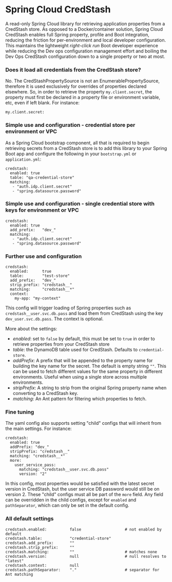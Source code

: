 # Spring Cloud CredStash
A read-only Spring Cloud library for retrieving application
 properties from a CredStash store. As opposed to a Docker/container solution, Spring Cloud CredStash
 enables full Spring property, profile and Boot integration, reducing
 the friction for per-environment and local developer configuration. This maintains
  the lightweight _right-click run_ Boot developer experience while reducing the Dev ops
  configuration management effort and boiling the Dev Ops CredStash configuration down
  to a single property or two at most.
 
### Does it load all credentials from the CredStash store?
No. The CredStashPropertySource is not an EnumerablePropertySource, therefore it
is used exclusively for overrides of properties declared elsewhere. So, 
in order to retrieve the property `my.client.secret`, the property must first be
declared in a property file or environment variable, etc, even if left blank. For instance:

    my.client.secret: 
 
### Simple use and configuration - credential store per environment or VPC
As a Spring Cloud bootstrap component, all that is required to begin retrieving
secrets from a CredStash store is to add this library to your Spring Boot app and
configure the following in your `bootstrap.yml` or `application.yml`:

    credstash:
      enabled: true
      table: "qa-credential-store"
      matching:
       - "auth.idp.client.secret"
       - "spring.datasource.password"

### Simple use and configuration - single credential store with keys for environment or VPC

    credstash:
      enabled: true
      add_prefix:   "dev_"
      matching:
       - "auth.idp.client.secret"
       - "spring.datasource.password"


### Further use and configuration

    credstash:
      enabled:      true
      table:        "test-store"
      add_prefix:   "dev_"
      strip_prefix: "credstash__"
      matching:     "credstash__*"
      context:
        my-app: "my-context"
      
This config will trigger loading of Spring properties such as `credstash__user.svc.db.pass` and load them
from CredStash using the key `dev_user.svc.db.pass`. The context is optional.

More about the settings:

- _enabled_: set to `false` by default, this must be set to `true` in order to retrieve properties
from your CredStash store
- _table_: the DynamoDB table used for CredStash. Defaults to `credential-store`.
- _addPrefix_: A prefix that will be appended to the property name for building the key name for the 
secret. The default is empty string `""`. This can be used to fetch different values for the same
property in different environments. Useful when using a single store across multiple environments.
- _stripPrefix_: A string to strip from the original Spring property name when converting to a CredStash key.
- _matching_: An Ant pattern for filtering which properties to fetch. 

### Fine tuning
The yaml config also supports setting "child" configs that will inherit from the main settings. For instance:

    credstash:
      enabled: true
      addPrefix: "dev_"
      stripPrefix: "credstash__"
      matching: "credstash__*"
      more:
        user_service_pass:
          matching: "credstash__user.svc.db.pass"
          version: "2"

In this config, most properties would be satisfied with the latest secret version in CredStash, but
the user service DB password would still be on version 2. These "child" configs must all be part of the `more` field.
Any field can be overridden in the child configs, except for `enabled` and `pathSeparator`, which can only be set in 
the default config.

### All default settings

    credstash.enabled:          false                   # not enabled by default
    credstash.table:            "credential-store"
    credstash.add_prefix:       ""
    credstash.strip_prefix:     ""
    credstash.matching:         ""                      # matches none
    credstash.version:          null                    # null resolves to "latest"
    credstash.context:          null
    credstash.pathSeparator:    "."                     # separator for Ant matching
